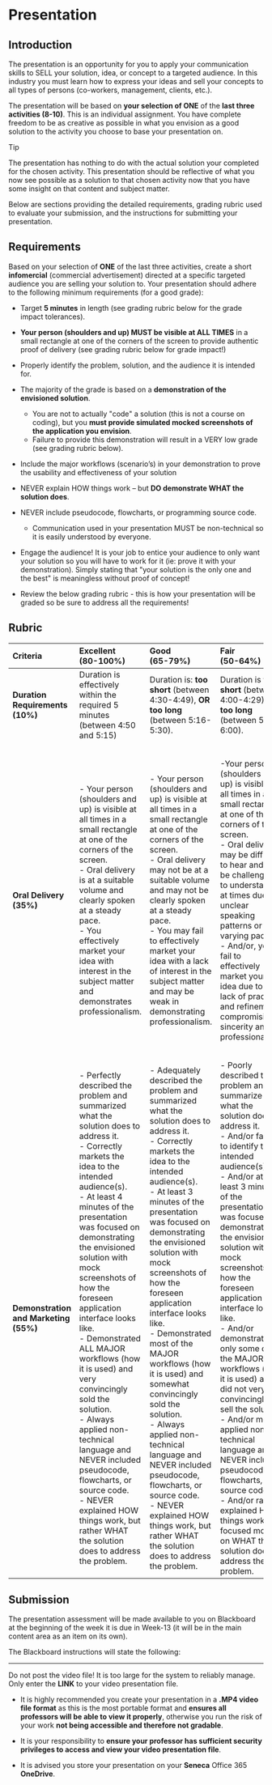 # Presentation

## Introduction

The presentation is an opportunity for you to apply your communication skills to SELL your solution, idea, or concept to a targeted audience. In this industry you must learn how to express your ideas and sell your concepts to all types of persons (co-workers, management, clients, etc.).

The presentation will be based on **your selection of ONE** of the **last three activities (8-10)**. This is an individual assignment. You have complete freedom to be as creative as possible in what you envision as a good solution to the activity you choose to base your presentation on. 

> [!TIP]
>
> The presentation has nothing to do with the actual solution your completed for the chosen activity. This presentation should be reflective of what you now see possible as a solution to that chosen activity now that you have some insight on that content and subject matter. 

Below are sections providing the detailed requirements, grading rubric used to evaluate your submission, and the instructions for submitting your presentation.

## Requirements

Based on your selection of **ONE** of the last three activities, create a short **infomercial** (commercial advertisement) directed at a specific targeted audience you are selling your solution to. Your presentation should adhere to the following minimum requirements (for a good grade):

- Target **5 minutes** in length (see grading rubric below for the grade impact tolerances).

- **Your person (shoulders and up) MUST be visible at ALL TIMES** in a small rectangle at one of the corners of the screen to provide authentic proof of delivery (see grading rubric below for grade impact!)

- Properly identify the problem, solution, and the audience it is intended for.

- The majority of the grade is based on a **demonstration of the envisioned solution**. 
    * You are not to actually "code" a solution (this is not a course on coding), but you **must provide simulated mocked screenshots of the application you envision**.
    * Failure to provide this demonstration will result in a VERY low grade (see grading rubric below).

- Include the major workflows (scenario’s) in your demonstration to prove the usability and effectiveness of your solution

- NEVER explain HOW things work – but **DO demonstrate WHAT the solution does**.

- NEVER include pseudocode, flowcharts, or programming source code. 
    * Communication used in your presentation MUST be non-technical so it is easily understood by everyone.

- Engage the audience! It is your job to entice your audience to only want your solution so you will have to work for it (ie: prove it with your demonstration). Simply stating that "your solution is the only one and the best" is meaningless without proof of concept!

- Review the below grading rubric - this is how your presentation will be graded so be sure to address all the requirements!


## Rubric

| Criteria  | Excellent <br>(80-100%)  | Good <br>(65-79%)  | Fair <br>(50-64%)  | Poor <br>(0-49%) |
| :-------  | :--------- | :---- | :---- | :---- |
|**Duration Requirements (10%)** | Duration is effectively within the required 5 minutes (between 4:50 and 5:15) | Duration is: **too short** (between 4:30-4:49), **OR** **too long** (between 5:16-5:30). | Duration is **too short** (between 4:00-4:29), **OR** **too long** (between 5:31-6:00).| Duration is **too short** (less than 4:00 minutes) **OR** **too long** (more than 6:00 minutes).|
|**Oral Delivery (35%)** | - Your person (shoulders and up) is visible at all times in a small rectangle at one of the corners of the screen. <br>- Oral delivery is at a suitable volume and clearly spoken at a steady pace. <br>- You effectively market your idea with interest in the subject matter and demonstrates professionalism.|- Your person (shoulders and up) is visible at all times in a small rectangle at one of the corners of the screen.<br>- Oral delivery may not be at a suitable volume and may not be clearly spoken at a steady pace. <br>- You may fail to effectively market your idea with a lack of interest in the subject matter and may be weak in demonstrating professionalism.|-Your person (shoulders and up) is visible at all times in a small rectangle at one of the corners of the screen.<br>- Oral delivery may be difficult to hear and may be challenging to understand at times due to unclear speaking patterns or at a varying pace. <br>- And/or, you fail to effectively market your idea due to a lack of practice and refinement compromising sincerity and professionalism.|- Your person (shoulders and up) is **NOT VISIBLE** at all times in a small rectangle at one of the corners of the screen.<br>- And/or, oral delivery was too difficult to hear or understand due to unclear speaking patterns and/or at a pace too fast to consume.<br>- And/or, the delivery was very poorly presented with no effort to engage and demonstrate interest, significantly compromising sincerity and professionalism.|
|**Demonstration and Marketing (55%)**|- Perfectly described the problem and summarized what the solution does to address it.<br>- Correctly markets the idea to the intended audience(s). <br>- At least 4 minutes of the presentation was focused on demonstrating the envisioned solution with mock screenshots of how the foreseen application interface looks like.<br>- Demonstrated ALL MAJOR workflows (how it is used) and very convincingly sold the solution. <br>- Always applied non-technical language and NEVER included pseudocode, flowcharts, or source code. <br>- NEVER explained HOW things work, but rather WHAT the solution does to address the problem.|- Adequately described the problem and summarized what the solution does to address it.<br>- Correctly markets the idea to the intended audience(s). <br>- At least 3 minutes of the presentation was focused on demonstrating the envisioned solution with mock screenshots of how the foreseen application interface looks like.<br>- Demonstrated most of the MAJOR workflows (how it is used) and somewhat convincingly sold the solution.<br>- Always applied non-technical language and NEVER included pseudocode, flowcharts, or source code.<br>- NEVER explained HOW things work, but rather WHAT the solution does to address the problem.|- Poorly described the problem and summarize what the solution does to address it. <br>- And/or failed to identify the intended audience(s).<br>- And/or at least 3 minutes of the presentation was focused on demonstrating the envisioned solution with mock screenshots of how the foreseen application interface looks like.<br>- And/or demonstrated only some of the MAJOR workflows (how it is used) and did not very convincingly sell the solution.<br>- And/or mostly applied non-technical language and NEVER included pseudocode, flowcharts, or source code.<br>- And/or rarely explained HOW things work, but focused more on WHAT the solution does to address the problem.|- Did not describe the problem AND summarize what the solution does to address it.<br>- And/or did not identify the intended audience.<br>- And/or less than 3 minutes of the presentation is focused on demonstrating the envisioned solution with mock screenshots of how the foreseen application interface would look like.<br>- And/or did not demonstrate nearly enough the MAJOR workflows (how it is used) to convincingly sell the solution.<br>- And/or applied too much technical language and/or included pseudocode, flowcharts, or source code.<br>- And/or explained too much on HOW things work, rather than WHAT the solution does.|

## Submission

The presentation assessment will be made available to you on Blackboard at the beginning of the week it is due in Week-13 (it will be in the main content area as an item on its own).

The Blackboard instructions will state the following:

---

Do not post the video file! It is too large for the system to reliably manage. Only enter the **LINK** to your video presentation file.

- It is highly recommended you create your presentation in a **.MP4 video file format** as this is the most portable format and **ensures all professors will be able to view it properly**, otherwise you run the risk of your work **not being accessible and therefore not gradable**.

- It is your responsibility to **ensure your professor has sufficient security privileges to access and view your video presentation file**.

- It is advised you store your presentation on your **Seneca** Office 365 **OneDrive**.